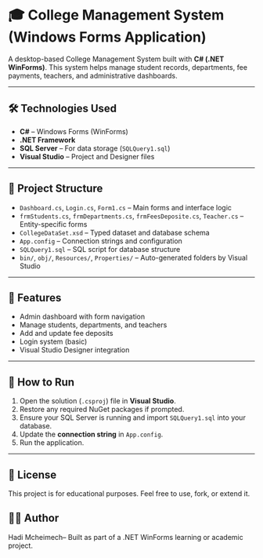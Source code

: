 # 🎓 College Management System (Windows Forms Application)

A desktop-based College Management System built with **C# (.NET WinForms)**. This system helps manage student records, departments, fee payments, teachers, and administrative dashboards.

---

## 🛠️ Technologies Used

- **C#** – Windows Forms (WinForms)
- **.NET Framework**
- **SQL Server** – For data storage (`SQLQuery1.sql`)
- **Visual Studio** – Project and Designer files

---

## 📁 Project Structure

- `Dashboard.cs`, `Login.cs`, `Form1.cs` – Main forms and interface logic
- `frmStudents.cs`, `frmDepartments.cs`, `frmFeesDeposite.cs`, `Teacher.cs` – Entity-specific forms
- `CollegeDataSet.xsd` – Typed dataset and database schema
- `App.config` – Connection strings and configuration
- `SQLQuery1.sql` – SQL script for database structure
- `bin/`, `obj/`, `Resources/`, `Properties/` – Auto-generated folders by Visual Studio

---

## 🚀 Features

- Admin dashboard with form navigation
- Manage students, departments, and teachers
- Add and update fee deposits
- Login system (basic)
- Visual Studio Designer integration

---

## 🧪 How to Run

1. Open the solution (`.csproj`) file in **Visual Studio**.
2. Restore any required NuGet packages if prompted.
3. Ensure your SQL Server is running and import `SQLQuery1.sql` into your database.
4. Update the **connection string** in `App.config`.
5. Run the application.

---

## 📄 License

This project is for educational purposes. Feel free to use, fork, or extend it.

## 👨‍💻 Author

Hadi Mcheimech– Built as part of a .NET WinForms learning or academic project.
